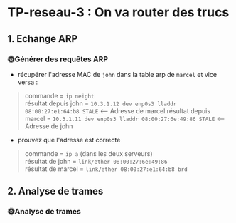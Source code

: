 # TP-reseau-3 : On va router des trucs

## 1. Echange ARP
### 🌞Générer des requêtes ARP
* récupérer l'adresse MAC de `john` dans la table arp de `marcel` et vice versa : 
> commande = `ip neight` <br>
résultat depuis john =  `10.3.1.12 dev enp0s3 lladdr 08:00:27:e1:64:b8 STALE` <-- Adresse de marcel
résultat depuis marcel =  `10.3.1.11 dev enp0s3 lladdr 08:00:27:6e:49:86 STALE` <-- Adresse de john

* prouvez que l'adresse est correcte 

> commande = `ip a` (dans les deux serveurs) <br>
résultat de john = `link/ether 08:00:27:6e:49:86` <br>
résultat de marcel = `link/ether 08:00:27:e1:64:b8 brd` <br>

## 2. Analyse de trames

### 🌞Analyse de trames

